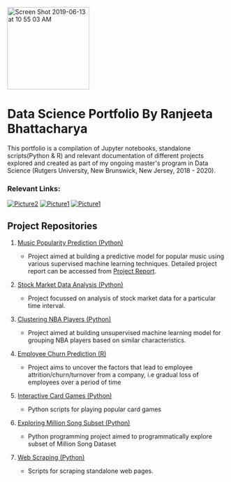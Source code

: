 <img width="188" alt="Screen Shot 2019-06-13 at 10 55 03 AM" src="https://user-images.githubusercontent.com/38989399/59447282-fda9fa00-8dd0-11e9-9c8b-75208eedaf0d.png">

# Data Science Portfolio By Ranjeeta Bhattacharya

This portfolio is a compilation of Jupyter notebooks, standalone scripts(Python & R) and relevant documentation of different projects explored and created as part of my ongoing master's program in Data Science (Rutgers University, New Brunswick, New Jersey, 2018 - 2020). 

### Relevant Links:

[![Picture2](https://user-images.githubusercontent.com/38989399/59463768-b897bf00-8df4-11e9-9406-6b30955f7d8f.png)](https://www.linkedin.com/in/ranjeeta-bhattacharya-91177b5/)  [![Picture1](https://user-images.githubusercontent.com/38989399/59463885-ff85b480-8df4-11e9-98f8-e3b52259bbcf.png)](https://github.com/ranjeetabh)  [![Picture1](https://user-images.githubusercontent.com/38989399/59464298-0c56d800-8df6-11e9-99ac-00e589f2c5f0.png)](mailto:ranjeeta.bhattacharya@rutgers.edu)

## Project Repositories

1) [Music Popularity Prediction (Python)](https://github.com/ranjeetabh/Hit_Song_Science_-Music_Popularity_Prediction-) 

   - Project aimed at building a predictive model for popular music using various supervised machine learning techniques.
     Detailed project report can be accessed from [Project Report](https://github.com/ranjeetabh/Hit_Song_Science-Music_Popularity_Prediction/blob/master/Hit_Song_Science_Final_Merged_Report.pdf).
   
2) [Stock Market Data Analysis (Python)](https://github.com/ranjeetabh/Stock_Market_Data_Analysis)

   - Project focussed on analysis of stock market data for a particular time interval.
   
3) [Clustering NBA Players (Python)](https://github.com/ranjeetabh/nba_players_clustering)

   - Project aimed at building unsupervised machine learning model for grouping NBA players based on similar characteristics.
   
4) [Employee Churn Prediction (R)](https://github.com/ranjeetabh/Employee_Churn_Prediction)

   - Project aims to uncover the factors that lead to employee attrition/churn/turnover from a company, i.e gradual loss of    employees over a period of time
   
5) [Interactive Card Games (Python)](https://github.com/ranjeetabh/Card-Games)

   - Python scripts for playing popular card games

6) [Exploring Million Song Subset (Python)](https://github.com/ranjeetabh/Explore_Million_Song_Subset)

   - Python programming project aimed to programmatically explore subset of Million Song Dataset

7) [Web Scraping (Python)](https://github.com/ranjeetabh/Web-Scraping)

   - Scripts for scraping standalone web pages.

